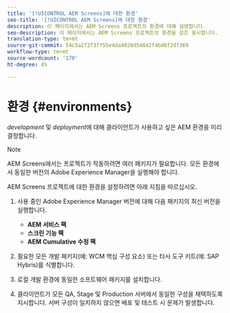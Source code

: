 ```yaml
---
title: '[!UICONTROL AEM Screens]에 대한 환경'
seo-title: '[!UICONTROL AEM Screens]에 대한 환경'
description: 이 페이지에서는 AEM Screens 프로젝트의 환경에 대해 설명합니다.
seo-description: 이 페이지에서는 AEM Screens 프로젝트의 환경을 강조 표시합니다.
translation-type: tm+mt
source-git-commit: 54c5a2f2f3f755e4da4028d54042f4bd8f2df369
workflow-type: tm+mt
source-wordcount: '170'
ht-degree: 4%

---
```



# 환경 {#environments}

*development* 및 *deployment*&#x200B;에 대해 클라이언트가 사용하고 싶은 AEM 환경을 미리 결정합니다.

>[!NOTE]
>
>AEM Screens에서는 프로젝트가 작동하려면 여러 패키지가 필요합니다. 모든 환경에서 동일한 버전의 Adobe Experience Manager을 실행해야 합니다.

AEM Screens 프로젝트에 대한 환경을 설정하려면 아래 지침을 따르십시오.

1. 사용 중인 Adobe Experience Manager 버전에 대해 다음 패키지의 최신 버전을 실행합니다.

   * **AEM 서비스 팩**
   * **스크린 기능 팩**
   * **AEM Cumulative 수정 팩**

1. 필요한 모든 개발 패키지(예: WCM 핵심 구성 요소) 또는 타사 도구 키트(예: SAP Hybris)를 식별합니다.

1. 로컬 개발 환경에 동일한 소프트웨어 패키지를 설치합니다.

1. 클라이언트가 모든 QA, Stage 및 Production 서버에서 동일한 구성을 채택하도록 지시합니다. 서버 구성이 일치하지 않으면 배포 및 테스트 시 문제가 발생합니다.
